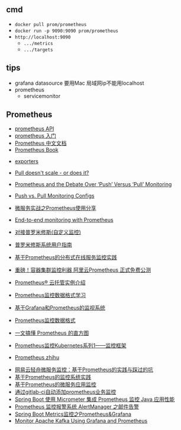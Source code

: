 ## cmd
+ `docker pull prom/prometheus`
+ `docker run -p 9090:9090 prom/prometheus`
+ `http://localhost:9090`
    - `.../metrics`
    - `.../targets`

## tips
+ grafana datasource 要用Mac 局域网ip不能用localhost
+ prometheus
    - servicemonitor

## Prometheus
<!-- API document -->
+ [prometheus API](https://prometheus.io/docs/introduction/overview/)
+ [prometheus 入门](https://www.hi-linux.com/posts/25047.html)
+ [Prometheus 中文文档](https://ryanyang.gitbook.io/prometheus/di-yi-zhang-jie-shao/overview)
+ [Prometheus Book](https://yunlzheng.gitbook.io/prometheus-book/)
<!-- exporter -->
+ [exporters](https://prometheus.io/docs/instrumenting/exporters/)
<!-- pull -->
+ [Pull doesn't scale - or does it?](https://prometheus.io/blog/2016/07/23/pull-does-not-scale-or-does-it/)
+ [Prometheus and the Debate Over ‘Push’ Versus ‘Pull’ Monitoring](https://thenewstack.io/exploring-prometheus-use-cases-brian-brazil/)
+ [Push vs. Pull Monitoring Configs](https://medium.com/@steve.mushero/push-vs-pull-configs-for-monitoring-c541eaf9e927)

+ [微服务实战之Prometheus使用分享](https://www.jianshu.com/p/67ec2643c963)
+ [End-to-end monitoring with Prometheus](https://www.kancloud.cn/huyipow/prometheus/527563)

+ [对接普罗米修斯(自定义监控)](https://support.huaweicloud.com/usermanual-cce/cce_01_0201.html)
+ [普罗米修斯系统用户指南](https://support.huaweicloud.com/topic/94874-1-P-puluomixiusixitongyonghuzhinan)
+ [基于Prometheus的分布式在线服务监控实践](https://zhuanlan.zhihu.com/p/24811652)

+ [重磅！容器集群监控利器 阿里云Prometheus 正式免费公测](https://yq.aliyun.com/articles/709123)
+ [Prometheus® 云托管实例介绍](https://help.aliyun.com/document_detail/123098.html?spm=a2c4e.11153940.0.0.49357c0cfnkuh5)
+ [Prometheus监控数据格式学习](https://www.cnblogs.com/afterdawn/p/9025052.html)
+ [基于Grafana和Prometheus的监视系统](https://www.jianshu.com/p/339db34e4afe)
+ [Prometheus监控数据格式](https://www.jianshu.com/p/15f929160f38)
+ [一文搞懂 Prometheus 的直方图](https://juejin.im/post/5d492d1d5188251dff55b0b5)
+ [Prometheus监控Kubernetes系列1——监控框架](https://www.servicemesher.com/blog/prometheus-monitor-k8s-1/)
+ [Prometheus zhihu](https://www.zhihu.com/topic/20223143/hot)
<!-- practice -->
+ [网易云轻舟微服务监控：基于Prometheus的实践与踩过的坑](https://zhuanlan.zhihu.com/p/58999791)
+ [基于Prometheus的监控系统实践](https://zhuanlan.zhihu.com/p/101184971)
+ [基于Prometheus的微服务应用监控](https://zhuanlan.zhihu.com/p/51611454)
+ [通过gitlab-ci自动添加prometheus业务监控](https://zhuanlan.zhihu.com/p/54026576)
+ [Spring Boot 使用 Micrometer 集成 Prometheus 监控 Java 应用性能](https://blog.csdn.net/aixiaoyang168/article/details/100866159)
+ [Prometheus 监控报警系统 AlertManager 之邮件告警](https://blog.csdn.net/aixiaoyang168/article/details/98474494#3_Prometheus_19)
+ [Spring Boot Metrics监控之Prometheus&Grafana](https://www.jianshu.com/p/afc3759e75b9)
+ [Monitor Apache Kafka Using Grafana and Prometheus](https://medium.com/@mousavi310/monitor-apache-kafka-using-grafana-and-prometheus-873c7a0005e2)